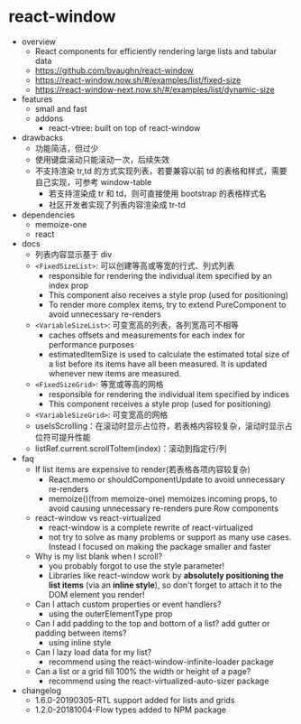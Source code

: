 # react-window

- overview
  - React components for efficiently rendering large lists and tabular data
  - https://github.com/bvaughn/react-window
  - https://react-window.now.sh/#/examples/list/fixed-size
  - https://react-window-next.now.sh/#/examples/list/dynamic-size
- features
  - small and fast
  - addons
    - react-vtree: built on top of react-window
- drawbacks
  - 功能简洁，但过少
  - 使用键盘滚动只能滚动一次，后续失效
  - 不支持渲染 tr,td 的方式实现列表，若要兼容以前 td 的表格和样式，需要自己实现，可参考 window-table
    - 若支持渲染成 tr 和 td，则可直接使用 bootstrap 的表格样式名
    - 社区开发者实现了列表内容渲染成 tr-td
- dependencies
  - memoize-one
  - react
- docs
  - 列表内容显示基于 div
  - `<FixedSizeList>`: 可以创建等高或等宽的行式、列式列表
    - responsible for rendering the individual item specified by an index prop
    - This component also receives a style prop (used for positioning)
    - To render more complex items, try to extend PureComponent to avoid unnecessary re-renders
  - `<VariableSizeList>`: 可变宽高的列表，各列宽高可不相等
    - caches offsets and measurements for each index for performance purposes
    - estimatedItemSize is used to calculate the estimated total size of a list before its items have all been measured. It is updated whenever new items are measured.
  - `<FixedSizeGrid>`: 等宽或等高的网格
    - responsible for rendering the individual item specified by indices
    - This component receives a style prop (used for positioning)
  - `<VariableSizeGrid>`: 可变宽高的网格
  - useIsScrolling：在滚动时显示占位符，若表格内容较复杂，滚动时显示占位符可提升性能
  - listRef.current.scrollToItem(index)：滚动到指定行/列
- faq
  - If list items are expensive to render(若表格各项内容较复杂)
    - React.memo or shouldComponentUpdate to avoid unnecessary re-renders
    - memoize()(from memoize-one) memoizes incoming props, to avoid causing unnecessary re-renders pure Row components
  - react-window vs react-virtualized
    - react-window is a complete rewrite of react-virtualized
    - not try to solve as many problems or support as many use cases. Instead I focused on making the package smaller and faster
  - Why is my list blank when I scroll?
    - you probably forgot to use the style parameter!
    - Libraries like react-window work by **absolutely positioning the list items** (via an **inline style**), so don't forget to attach it to the DOM element you render!
  - Can I attach custom properties or event handlers?
    - using the outerElementType prop
  - Can I add padding to the top and bottom of a list? add gutter or padding between items?
    - using inline style
  - Can I lazy load data for my list?
    - recommend using the react-window-infinite-loader package
  - Can a list or a grid fill 100% the width or height of a page?
    - recommend using the react-virtualized-auto-sizer package
- changelog
  - 1.6.0-20190305-RTL support added for lists and grids
  - 1.2.0-20181004-Flow types added to NPM package
